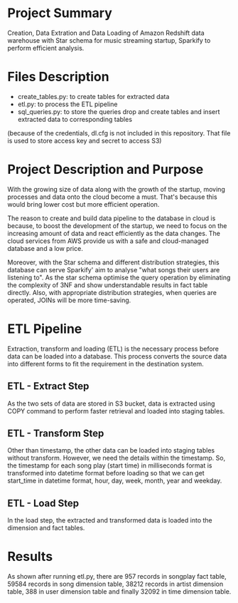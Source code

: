 # Project Summary
Creation, Data Extration and Data Loading of Amazon Redshift data warehouse with Star schema for music streaming startup, Sparkify to perform efficient analysis.

# Files Description
* create_tables.py: to create tables for extracted data
* etl.py: to process the ETL pipeline
* sql_queries.py: to store the queries drop and create tables and insert extracted data to corresponding tables      

(because of the credentials, dl.cfg is not included in this repository. That file is used to store access key and secret to access S3)

# Project Description and Purpose
With the growing size of data along with the growth of the startup, moving processes and data onto the cloud become a must. That's because this would bring lower cost but more efficient operation.

The reason to create and build data pipeline to the database in cloud is because, to boost the development of the startup, we need to focus on the increasing amount of data and react efficiently as the data changes. The cloud services from AWS provide us with a safe and cloud-managed database and a low price.

Moreover, with the Star schema and different distribution strategies, this database can serve Sparkify' aim to analyse "what songs their users are listening to". As the star schema optimise the query operation by eliminating the complexity of 3NF and show understandable results in fact table directly. Also, with appropriate distribution strategies, when queries are operated, JOINs will be more time-saving.

# ETL Pipeline
Extraction, transform and loading (ETL) is the necessary process before data can be loaded into a database. This process converts the source data into different forms to fit the requirement in the destination system.

## ETL - Extract Step
As the two sets of data are stored in S3 bucket, data is extracted using COPY command to perform faster retrieval and loaded into staging tables.

## ETL - Transform Step
Other than timestamp, the other data can be loaded into staging tables without transform. However, we need the details within the timestamp. So, the timestamp for each song play (start time) in milliseconds format is transformed into datetime format before loading so that we can get start_time in datetime format, hour, day, week, month, year and weekday.

## ETL - Load Step
In the load step, the extracted and transformed data is loaded into the dimension and fact tables.

# Results
As shown after running etl.py, there are 957 records in songplay fact table, 59584 records in song dimension table, 38212 records in artist dimension table, 388 in user dimension table and finally 32092 in time dimension table.
